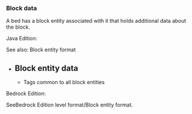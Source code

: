 ### Block data
A bed has a block entity associated with it that holds additional data about the block.

Java Edition:

See also: Block entity format

- Block entity data
	- 
	- Tags common to all block entities

Bedrock Edition:

SeeBedrock Edition level format/Block entity format.

